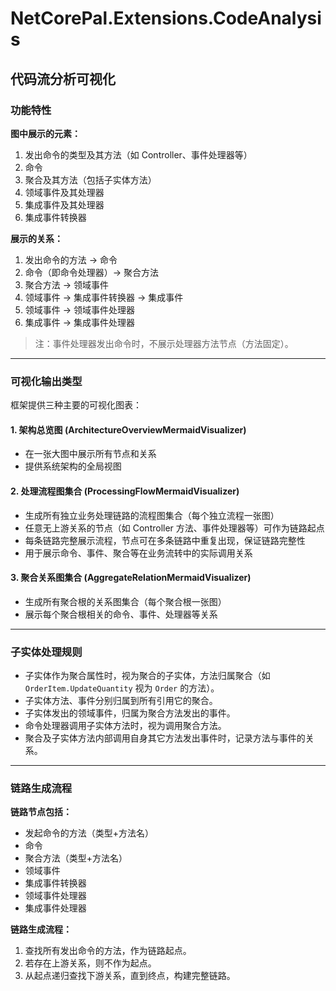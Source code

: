 # NetCorePal.Extensions.CodeAnalysis

## 代码流分析可视化

### 功能特性

**图中展示的元素：**
1. 发出命令的类型及其方法（如 Controller、事件处理器等）
2. 命令
3. 聚合及其方法（包括子实体方法）
4. 领域事件及其处理器
5. 集成事件及其处理器
6. 集成事件转换器

**展示的关系：**
1. 发出命令的方法 → 命令
2. 命令（即命令处理器）→ 聚合方法
3. 聚合方法 → 领域事件
4. 领域事件 → 集成事件转换器 → 集成事件
5. 领域事件 → 领域事件处理器
6. 集成事件 → 集成事件处理器

> 注：事件处理器发出命令时，不展示处理器方法节点（方法固定）。

---

### 可视化输出类型

框架提供三种主要的可视化图表：

#### 1. 架构总览图 (ArchitectureOverviewMermaidVisualizer)

- 在一张大图中展示所有节点和关系
- 提供系统架构的全局视图

#### 2. 处理流程图集合 (ProcessingFlowMermaidVisualizer)

- 生成所有独立业务处理链路的流程图集合（每个独立流程一张图）
- 任意无上游关系的节点（如 Controller 方法、事件处理器等）可作为链路起点
- 每条链路完整展示流程，节点可在多条链路中重复出现，保证链路完整性
- 用于展示命令、事件、聚合等在业务流转中的实际调用关系

#### 3. 聚合关系图集合 (AggregateRelationMermaidVisualizer)

- 生成所有聚合根的关系图集合（每个聚合根一张图）
- 展示每个聚合根相关的命令、事件、处理器等关系

---

### 子实体处理规则

- 子实体作为聚合属性时，视为聚合的子实体，方法归属聚合（如 `OrderItem.UpdateQuantity` 视为 `Order` 的方法）。
- 子实体方法、事件分别归属到所有引用它的聚合。
- 子实体发出的领域事件，归属为聚合方法发出的事件。
- 命令处理器调用子实体方法时，视为调用聚合方法。
- 聚合及子实体方法内部调用自身其它方法发出事件时，记录方法与事件的关系。

---

### 链路生成流程

**链路节点包括：**

- 发起命令的方法（类型+方法名）
- 命令
- 聚合方法（类型+方法名）
- 领域事件
- 集成事件转换器
- 领域事件处理器
- 集成事件处理器

**链路生成流程：**

1. 查找所有发出命令的方法，作为链路起点。
2. 若存在上游关系，则不作为起点。
3. 从起点递归查找下游关系，直到终点，构建完整链路。